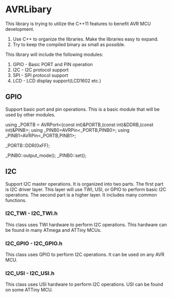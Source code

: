 # AVRLibary

This library is trying to utilize the C++11 features to benefit AVR MCU development.
1. Use C++ to organize the libraries. Make the libraries easy to expand.
2. Try to keep the compiled binary as small as possible.

This library will include the following modules:
1. GPIO - Basic PORT and PIN operation
2. I2C - I2C protocol support
3. SPI - SPI protocol support
4. LCD - LCD display support(LCD1602 etc.)


## GPIO
Support basic port and pin operations. This is a basic module that will be used by other modules.

using _PORTB = AVRPort<(const int)&PORTB,(const int)&DDRB,(const int)&PINB>;
using _PINB0=AVRPin<_PORTB,PINB0>;
using _PINB1=AVRPin<_PORTB,PINB1>;

_PORTB::DDR(0xFF);

_PINB0::output_mode();
_PINB0::set();

## I2C
Support I2C master operations. It is organized into two parts. The first part is I2C driver layer. This layer will use TWI, USI, or GPIO to perform basic I2C operations.
The second part is a higher layer. It includes many common functions.

### I2C_TWI  - I2C_TWI.h
This class uses TWI hardware to perform I2C operations. This hardware can be found in many ATmega and ATTiny MCUs.

### I2C_GPIO  - I2C_GPIO.h
This class uses GPIO to perform I2C operations. It can be used on any AVR MCU.

### I2C_USI  - I2C_USI.h
This class uses USI hardware to perform I2C operations. USI can be found on some ATTiny MCU.

